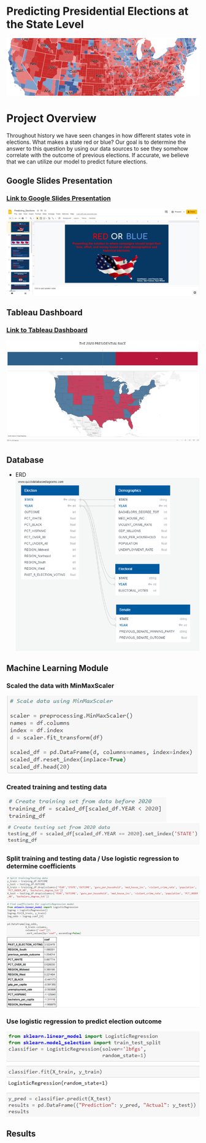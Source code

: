 # Predicting Presidential Elections at the State Level
![](images/map_header.PNG)

# Project Overview

Throughout history we have seen changes in how different states vote in elections. What makes a state red or blue? Our goal is to determine the answer to this question by using our data sources to see they somehow correlate with the outcome of previous elections. If accurate, we believe that we can utilize our model to predict future elections. 

## Google Slides Presentation
### [Link to Google Slides Presentation](https://docs.google.com/presentation/d/1Fi2ku2yF1nq2R5zSuyaotLsO4VyYtfnHJCpFY3X6e9w/edit?usp=sharing)

![Gooogle_Slide_Presentation](https://github.com/jipearson/blue-team/blob/presentation/images/GoogleSlidesPresentation.jpg)

## Tableau Dashboard
### [Link to Tableau Dashboard](https://public.tableau.com/profile/tyler.foreman#!/vizhome/ElectionPredictions_16214580151030/Story1)

![Tableau_Dashboard](https://github.com/jipearson/blue-team/blob/presentation/images/tableau_map.png)

## Database
- ERD <br> ![](images/ERD.png)

## Machine Learning Module

### Scaled the data with MinMaxScaler

![MinMaxScaler](https://github.com/jipearson/blue-team/blob/presentation/images/MinMaxScaler.png)

### Created training and testing data

![Training_Data](https://github.com/jipearson/blue-team/blob/presentation/images/training_data.png)
![Testing_Data](https://github.com/jipearson/blue-team/blob/presentation/images/testing_data.png)

### Split training and testing data / Use logistic regression to determine coefficients

![Coefficients](https://github.com/jipearson/blue-team/blob/presentation/images/logisticreg_coefficients.png)

### Use logistic regression to predict election outcome

![prediction](https://github.com/jipearson/blue-team/blob/presentation/images/model_prediction.png)

## Results




